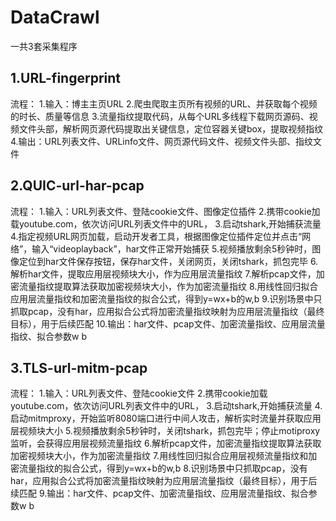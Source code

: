 # DataCrawl
一共3套采集程序
## 
## 1.URL-fingerprint
流程：
1.输入：博主主页URL
2.爬虫爬取主页所有视频的URL、并获取每个视频的时长、质量等信息
3.流量指纹提取代码，从每个URL多线程下载网页源码、视频文件头部，解析网页源代码提取出关键信息，定位容器关键box，提取视频指纹
4.输出：URL列表文件、URLinfo文件、网页源代码文件、视频文件头部、指纹文件

## 2.QUIC-url-har-pcap
流程：
1.输入：URL列表文件、登陆cookie文件、图像定位插件
2.携带cookie加载youtube.com，依次访问URL列表文件中的URL，
3.启动tshark,开始捕获流量
4.指定视频URL网页加载，启动开发者工具，根据图像定位插件定位并点击“网络”，输入“videoplayback”，har文件正常开始捕获
5.视频播放剩余5秒钟时，图像定位到har文件保存按钮，保存har文件，关闭网页，关闭tshark，抓包完毕
6.解析har文件，提取应用层视频块大小，作为应用层流量指纹
7.解析pcap文件，加密流量指纹提取算法获取加密视频块大小，作为加密流量指纹
8.用线性回归拟合应用层流量指纹和加密流量指纹的拟合公式，得到y=wx+b的w,b
9.识别场景中只抓取pcap，没有har，应用拟合公式将加密流量指纹映射为应用层流量指纹（最终目标），用于后续匹配
10.输出：har文件、pcap文件、加密流量指纹、应用层流量指纹、拟合参数w b



## 3.TLS-url-mitm-pcap
流程：
1.输入：URL列表文件、登陆cookie文件
2.携带cookie加载youtube.com，依次访问URL列表文件中的URL，
3.启动tshark,开始捕获流量
4.启动mitmproxy，开始监听8080端口进行中间人攻击，解析实时流量并获取应用层视频块大小
5.视频播放剩余5秒钟时，关闭tshark，抓包完毕；停止motiproxy监听，会获得应用层视频流量指纹
6.解析pcap文件，加密流量指纹提取算法获取加密视频块大小，作为加密流量指纹
7.用线性回归拟合应用层视频流量指纹和加密流量指纹的拟合公式，得到y=wx+b的w,b
8.识别场景中只抓取pcap，没有har，应用拟合公式将加密流量指纹映射为应用层流量指纹（最终目标），用于后续匹配
9.输出：har文件、pcap文件、加密流量指纹、应用层流量指纹、拟合参数w b
